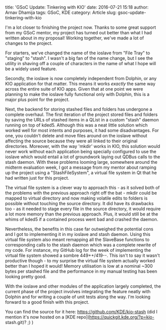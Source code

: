 title: 'GSoC Update: Tinkering with KIO'
date: 2016-07-21 15:18
author: Arnav Dhamija
tags: GSoC, KDE
category: Article
slug: gsoc-update-tinkering-with-kio

I'm a lot closer to finishing the project now. Thanks to some great support
from my GSoC mentor, my project has turned out better than what I had written
about in my proposal! Working together, we've made a lot of changes to the
project.  

For starters, we've changed the name of the ioslave from "File Tray" to
"staging" to "stash". I wasn't a big fan of the name change, but I see the
utility in shaving off a couple of characters in the name of what I hope will
be a widely used feature.  

Secondly, the ioslave is now completely independent from Dolphin, or any KIO
application for that matter. This means it works _exactly_ the same way across
the entire suite of KIO apps. Given that at one point we were planning to make
the ioslave fully functional only with Dolphin, this is a major plus point for
the project.  

Next, the backend for storing stashed files and folders has undergone a
complete overhaul. The first iteration of the project stored files and folders
by saving the URLs of stashed items in a QList in a custom "stash" daemon
running on top of kded5. Although this was a neat little solution which worked
well for most intents and purposes, it had some disadvantages. For one, you
couldn't delete and move files around on the ioslave without affecting the
source because they were all linked to their original directories. Moreover,
with the way 'mkdir' works in KIO, this solution would never work without each
application being specially configured to use the ioslave which would entail a
lot of groundwork laying out QDBus calls to the stash daemon. With these
problems looming large, somewhere around the midterm evaluation week, I got a
message from my mentor about ramping up the project using a "StashFileSystem",
a virtual file system in Qt that he had written just for this project.  

The virtual file system is a clever way to approach this - as it solved both
of the problems with the previous approach right off the bat - mkdir could be
mapped to virtual directory and now making volatile edits to folders is
possible without touching the source directory. It did have its drawbacks too - as it needed to stage every file in the source directory, it would require a
lot more memory than the previous approach. Plus, it would still be at the
whims of kded5 if a contained process went bad and crashed the daemon.  

Nevertheless, the benefits in this case far outweighed the potential cons and
I got to implementing it in my ioslave and stash daemon. Using this virtual
file system also meant remapping all the SlaveBase functions to corresponding
calls to the stash daemon which was a complete rewrite of my code. For
instance, my GitHub log for the week of implementing the virtual file system
showed a sombre 449++/419--. This isn't to say it wasn't productive though -
to my surprise the virtual file system actually worked better than I hoped it
would! Memory utilisation is low at a nominal ~300 bytes per stashed file and
the performance in my manual testing has been looking pretty good.  

With the ioslave and other modules of the application largely completed, the
current phase of the project involves integrating the feature neatly with
Dolphin and for writing a couple of unit tests along the way. I'm looking
forward to a good finish with this project.  

You can find the source for it here: <https://github.com/KDE/kio-stash> (did I
mention it's now hosted on a [KDE repo](https://quickgit.kde.org/?p=kio-
stash.git)? ;) )
